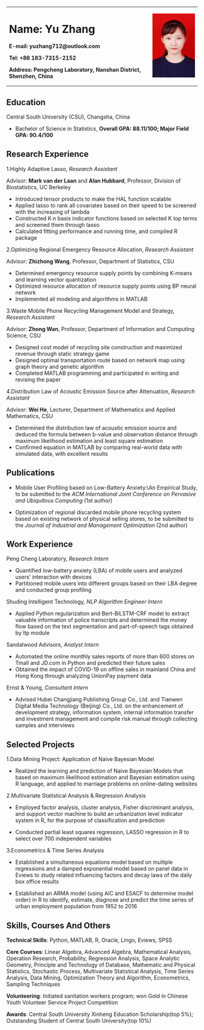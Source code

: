 <table border="0">
  <tr>
    <td width="75%">
      <h1>Name: Yu Zhang</h1>
      <p><b>E-mail: yuzhang712@outlook.com</b></p>
      <p><b>Tel: +86 183-7315-2152</b></p>
      <p><b>Address: Pengcheng Laboratory, Nanshan District, Shenzhen, China</b></p>
    </td>
    <td width="25%">
      <img src='/yuzhang.JPG' width='100%'>
    </td>
  </tr>
</table>

## Education

Central South University (CSU), Changsha, China

- Bachelor of Science in Statistics, **Overall GPA: 88.11/100; Major Field GPA: 90.4/100**

## Research Experience

1.Highly Adaptive Lasso, *Research Assistant*

Advisor: **Mark van der Laan** and **Alan Hubbard**, Professor, Division of Biostatistics, UC Berkeley

- Introduced tensor products to make the HAL function scalable
- Applied lasso to rank all covariates based on their speed to be screened with the increasing of lambda
- Constructed K∙n basis indicator functions based on selected K top terms and screened them through lasso
- Calculated fitting performance and running time, and compiled R package

2.Optimizing Regional Emergency Resource Allocation, *Research Assistant*

Advisor: **Zhizhong Wang**, Professor, Department of Statistics, CSU

- Determined emergency resource supply points by combining K-means and learning vector quantization
- Optimized resource allocation of resource supply points using BP neural network
- Implemented all modeling and algorithms in MATLAB

3.Waste Mobile Phone Recycling Management Model and Strategy, *Research Assistant*

Advisor: **Zhong Wan**, Professor, Department of Information and Computing Science, CSU

- Designed cost model of recycling site construction and maximized revenue through static strategy game
- Designed optimal transportation route based on network map using graph theory and genetic algorithm
- Completed MATLAB programming and participated in writing and revising the paper

4.Distribution Law of Acoustic Emission Source after Attenuation, *Research Assistant*

Advisor: **Wei He**, Lecturer, Department of Mathematics and Applied Mathematics, CSU

- Determined the distribution law of acoustic emission source and deduced the formula between b-value and observation distance through maximum likelihood estimation and least square estimation
- Confirmed equation in MATLAB by comparing real-world data with simulated data, with excellent results

## Publications

- Mobile User Profiling based on Low-Battery Anxiety:\\An Empirical Study, to be submitted to the *ACM International Joint Conference on Pervasive and Ubiquitous Computing* (1st author)

- Optimization of regional discarded mobile phone recycling system based on existing network of physical selling stores, to be submitted to the *Journal of Industrial and Management Optimization* (2nd author)

## Work Experience
Peng Cheng Laboratory, *Research Intern*

- Quantified low-battery anxiety (LBA) of mobile users and analyzed users’ interaction with devices
- Partitioned mobile users into different groups based on their LBA degree and conducted group profiling

Shuding Intelligent Technology, *NLP Algorithm Engineer Intern*

- Applied Python regularization and Bert-BiLSTM-CRF model to extract valuable information of police transcripts and determined the money flow based on the text segmentation and part-of-speech tags obtained by ltp module

Sandalwood Advisors, *Analyst Intern*

- Automated the online monthly sales reports of more than 600 stores on Tmall and JD.com in Python and predicted their future sales
- Obtained the impact of COVID-19 on offline sales in mainland China and Hong Kong through analyzing UnionPay payment data

Ernst & Young, *Consultant Intern*

- Advised Hubei Changjiang Publishing Group Co., Ltd. and Tianwen Digital Media Technology (Beijing) Co., Ltd. on the enhancement of development strategy, information system, internal information transfer and investment management and compile risk manual through collecting samples and interviews

## Selected Projects

1.Data Mining Project: Application of Naive Bayesian Model

- Realized the learning and prediction of Naive Bayesian Models that based on maximum likelihood estimation and Bayesian estimation using R language, and applied to marriage problems on online-dating websites

2.Multivariate Statistical Analysis & Regression Analysis

- Employed factor analysis, cluster analysis, Fisher discriminant analysis, and support vector machine to build an urbanization level indicator system in R, for the purpose of classification and prediction

- Conducted partial least squares regression, LASSO regression in R to select over 700 independent variables

3.Econometrics & Time Series Analysis

- Established a simultaneous equations model based on multiple regressions and a damped exponential model based on panel data in Eviews to study related influencing factors and decay laws of the daily box office results

- Established an ARMA model (using AIC and ESACF to determine model order) in R to identify, estimate, diagnose and predict the time series of urban employment population from 1952 to 2016

## Skills, Courses And Others

**Technical Skills**: Python, MATLAB, R, Oracle, Lingo, Eviews, SPSS

**Core Courses**: Linear Algebra, Advanced Algebra, Mathematical Analysis, Operation Research, Probability, Regression Analysis, Space Analytic Geometry, Principle and Technology of Database, Mathematic and Physical Statistics, Stochastic Process, Multivariate Statistical Analysis, Time Series Analysis, Data Mining, Optimization Theory and Algorithm, Econometrics, Sampling Techniques

**Volunteering**: Initiated sanitation workers program; won Gold in Chinese Youth Volunteer Service Project Competition

**Awards**: Central South University Xinheng Education Scholarship(top 5%); Outstanding Student of Central South University(top 10%)
